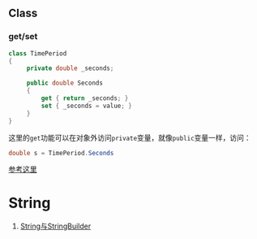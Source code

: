 ## Class

### get/set


```C#
class TimePeriod
{
     private double _seconds;

     public double Seconds
     {
         get { return _seconds; }
         set { _seconds = value; }
     }
}
```

这里的`get`功能可以在对象外访问`private`变量，就像`public`变量一样，访问：

```C#
double s = TimePeriod.Seconds
```

[参考这里](https://docs.microsoft.com/en-us/dotnet/csharp/language-reference/keywords/get)

# String

1. [String与StringBuilder](https://www.cnblogs.com/cang12138/p/7323709.html)